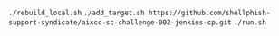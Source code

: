 `./rebuild_local.sh`
`./add_target.sh https://github.com/shellphish-support-syndicate/aixcc-sc-challenge-002-jenkins-cp.git`
`./run.sh`